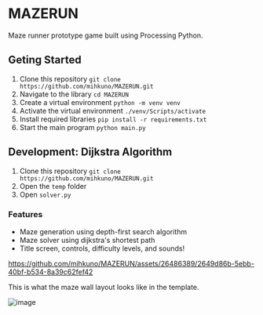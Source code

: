 # MAZERUN

Maze runner prototype game built using Processing Python.

## Geting Started

1. Clone this repository `git clone https://github.com/mihkuno/MAZERUN.git`
2. Navigate to the library `cd MAZERUN`
3. Create a virtual environment `python -m venv venv`
4. Activate the virtual environment `./venv/Scripts/activate`
5. Install required libraries `pip install -r requirements.txt`
6. Start the main program `python main.py`

## Development: Dijkstra Algorithm

1. Clone this repository `git clone https://github.com/mihkuno/MAZERUN.git`
2. Open the `temp` folder
3. Open `solver.py`

### Features

-  Maze generation using depth-first search algorithm
-  Maze solver using dijkstra's shortest path
-  Title screen, controls, difficulty levels, and sounds!

https://github.com/mihkuno/MAZERUN/assets/26486389/2649d86b-5ebb-40bf-b534-8a39c62fef42

This is what the maze wall layout looks like in the template.

![image](https://github.com/mihkuno/MAZERUN/assets/26486389/b250ba83-714c-4b41-a75c-e96c193f558b)
